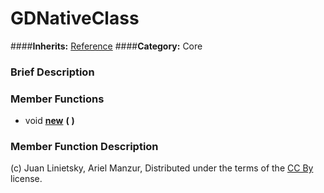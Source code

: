 #  GDNativeClass  
####**Inherits:** [Reference](class_reference)
####**Category:** Core

###  Brief Description  


###  Member Functions 
  * void  **[new](#new)**  **(** **)**

###  Member Function Description  


(c) Juan Linietsky, Ariel Manzur, Distributed under the terms of the [CC By](https://creativecommons.org/licenses/by/3.0/legalcode) license.
